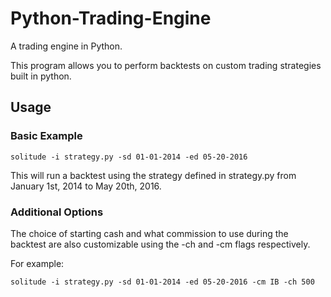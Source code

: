 # Python-Trading-Engine
A trading engine in Python.

This program allows you to perform backtests on custom trading strategies built in python. 

## Usage

### Basic Example
    solitude -i strategy.py -sd 01-01-2014 -ed 05-20-2016

This will run a backtest using the strategy defined in strategy.py from January 1st, 2014 to May 20th, 2016.

### Additional Options

The choice of starting cash and what commission to use during the backtest are also customizable using the -ch and -cm flags respectively. 

For example:

    solitude -i strategy.py -sd 01-01-2014 -ed 05-20-2016 -cm IB -ch 500




